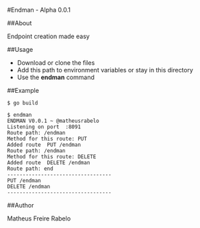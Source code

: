 #Endman - Alpha 0.0.1

##About

Endpoint creation made easy

##Usage

- Download or clone the files
- Add this path to environment variables or stay in this directory
- Use the **endman** command

##Example

```
$ go build

$ endman
ENDMAN V0.0.1 ~ @matheusrabelo
Listening on port  :8091
Route path: /endman
Method for this route: PUT
Added route  PUT /endman
Route path: /endman
Method for this route: DELETE
Added route  DELETE /endman
Route path: end
----------------------------------
PUT /endman
DELETE /endman
----------------------------------
```

##Author

Matheus Freire Rabelo
